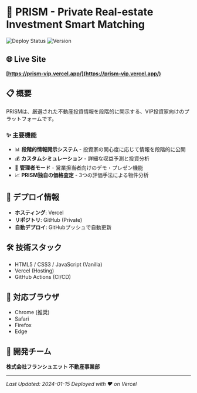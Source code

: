 # 🏢 PRISM - Private Real-estate Investment Smart Matching

![Deploy Status](https://img.shields.io/badge/deploy-live-brightgreen)
![Version](https://img.shields.io/badge/version-1.0.0-blue)

## 🌐 Live Site
**[https://prism-vip.vercel.app/](https://prism-vip.vercel.app/)**

## 📋 概要
PRISMは、厳選された不動産投資情報を段階的に開示する、VIP投資家向けのプラットフォームです。

### ✨ 主要機能
- 📊 **段階的情報開示システム** - 投資家の関心度に応じて情報を段階的に公開
- 💰 **カスタムシミュレーション** - 詳細な収益予測と投資分析
- 🔐 **管理者モード** - 営業担当者向けのデモ・プレゼン機能
- 📈 **PRISM独自の価格査定** - 3つの評価手法による物件分析

## 🚀 デプロイ情報
- **ホスティング**: Vercel
- **リポジトリ**: GitHub (Private)
- **自動デプロイ**: GitHubプッシュで自動更新

## 🛠️ 技術スタック
- HTML5 / CSS3 / JavaScript (Vanilla)
- Vercel (Hosting)
- GitHub Actions (CI/CD)

## 📱 対応ブラウザ
- Chrome (推奨)
- Safari
- Firefox
- Edge

## 👥 開発チーム
**株式会社フランシュエット 不動産事業部**

---
*Last Updated: 2024-01-15*
*Deployed with ❤️ on Vercel*